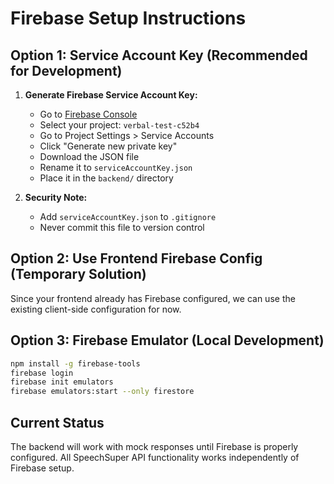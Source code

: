 # Firebase Setup Instructions

## Option 1: Service Account Key (Recommended for Development)

1. **Generate Firebase Service Account Key:**
   - Go to [Firebase Console](https://console.firebase.google.com/)
   - Select your project: `verbal-test-c52b4`
   - Go to Project Settings > Service Accounts
   - Click "Generate new private key"
   - Download the JSON file
   - Rename it to `serviceAccountKey.json`
   - Place it in the `backend/` directory

2. **Security Note:**
   - Add `serviceAccountKey.json` to `.gitignore`
   - Never commit this file to version control

## Option 2: Use Frontend Firebase Config (Temporary Solution)

Since your frontend already has Firebase configured, we can use the existing client-side configuration for now.

## Option 3: Firebase Emulator (Local Development)

```bash
npm install -g firebase-tools
firebase login
firebase init emulators
firebase emulators:start --only firestore
```

## Current Status

The backend will work with mock responses until Firebase is properly configured.
All SpeechSuper API functionality works independently of Firebase setup.

